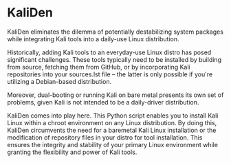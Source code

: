 # KaliDen
KaliDen eliminates the dilemma of potentially destabilizing system packages while integrating Kali tools into a daily-use Linux distribution.

Historically, adding Kali tools to an everyday-use Linux distro has posed significant challenges. These tools typically need to be installed by building from source, fetching them from GitHub, or by incorporating Kali repositories into your sources.lst file – the latter is only possible if you're utilizing a Debian-based distribution.

Moreover, dual-booting or running Kali on bare metal presents its own set of problems, given Kali is not intended to be a daily-driver distribution.

KaliDen comes into play here. This Python script enables you to install Kali Linux within a chroot environment on any Linux distribution. By doing this, KaliDen circumvents the need for a baremetal Kali Linux installation or the modification of repository files in your distro for tool installation. This ensures the integrity and stability of your primary Linux environment while granting the flexibility and power of Kali tools.

